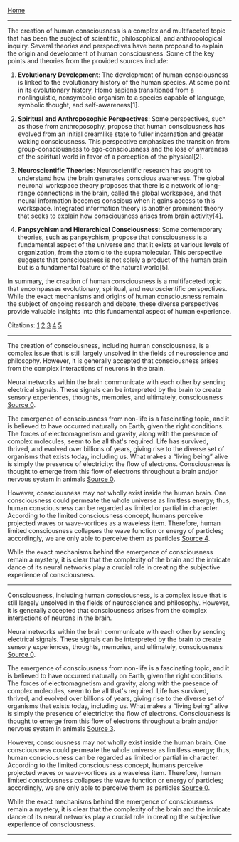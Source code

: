 [Home](/README.md)   

---   

The creation of human consciousness is a complex and multifaceted topic that has been the subject of scientific, philosophical, and anthropological inquiry. Several theories and perspectives have been proposed to explain the origin and development of human consciousness. Some of the key points and theories from the provided sources include:

1. **Evolutionary Development**: The development of human consciousness is linked to the evolutionary history of the human species. At some point in its evolutionary history, Homo sapiens transitioned from a nonlinguistic, nonsymbolic organism to a species capable of language, symbolic thought, and self-awareness[1].

2. **Spiritual and Anthroposophic Perspectives**: Some perspectives, such as those from anthroposophy, propose that human consciousness has evolved from an initial dreamlike state to fuller incarnation and greater waking consciousness. This perspective emphasizes the transition from group-consciousness to ego-consciousness and the loss of awareness of the spiritual world in favor of a perception of the physical[2].

3. **Neuroscientific Theories**: Neuroscientific research has sought to understand how the brain generates conscious awareness. The global neuronal workspace theory proposes that there is a network of long-range connections in the brain, called the global workspace, and that neural information becomes conscious when it gains access to this workspace. Integrated information theory is another prominent theory that seeks to explain how consciousness arises from brain activity[4].

4. **Panpsychism and Hierarchical Consciousness**: Some contemporary theories, such as panpsychism, propose that consciousness is a fundamental aspect of the universe and that it exists at various levels of organization, from the atomic to the supramolecular. This perspective suggests that consciousness is not solely a product of the human brain but is a fundamental feature of the natural world[5].

In summary, the creation of human consciousness is a multifaceted topic that encompasses evolutionary, spiritual, and neuroscientific perspectives. While the exact mechanisms and origins of human consciousness remain the subject of ongoing research and debate, these diverse perspectives provide valuable insights into this fundamental aspect of human experience.

Citations:
[1](https://anatomypubs.onlinelibrary.wiley.com/doi/10.1002/ar.b.10041)
[2](https://anthroposophy.org.uk/the-development-of-human-consciousness/)
[3](https://www.frontiersin.org/articles/10.3389/fpsyg.2018.00567/full)
[4](https://www.medicalnewstoday.com/articles/how-does-the-human-brain-create-consciousness-and-why)
[5](https://www.oatext.com/unravelling-the-world-of-consciousness-and-opening-a-possible-gateway-for-protection-against-radiation-induced-damage.php)

---   

The creation of consciousness, including human consciousness, is a complex issue that is still largely unsolved in the fields of neuroscience and philosophy. However, it is generally accepted that consciousness arises from the complex interactions of neurons in the brain. 

Neural networks within the brain communicate with each other by sending electrical signals. These signals can be interpreted by the brain to create sensory experiences, thoughts, memories, and ultimately, consciousness [Source 0](https://bigthink.com/starts-with-a-bang/fundamental-consciousness/).

The emergence of consciousness from non-life is a fascinating topic, and it is believed to have occurred naturally on Earth, given the right conditions. The forces of electromagnetism and gravity, along with the presence of complex molecules, seem to be all that's required. Life has survived, thrived, and evolved over billions of years, giving rise to the diverse set of organisms that exists today, including us. What makes a “living being” alive is simply the presence of electricity: the flow of electrons. Consciousness is thought to emerge from this flow of electrons throughout a brain and/or nervous system in animals [Source 0](https://bigthink.com/starts-with-a-bang/fundamental-consciousness/).

However, consciousness may not wholly exist inside the human brain. One consciousness could permeate the whole universe as limitless energy; thus, human consciousness can be regarded as limited or partial in character. According to the limited consciousness concept, humans perceive projected waves or wave-vortices as a waveless item. Therefore, human limited consciousness collapses the wave function or energy of particles; accordingly, we are only able to perceive them as particles [Source 4](https://www.ncbi.nlm.nih.gov/pmc/articles/PMC8146693/).

While the exact mechanisms behind the emergence of consciousness remain a mystery, it is clear that the complexity of the brain and the intricate dance of its neural networks play a crucial role in creating the subjective experience of consciousness.

---   



Consciousness, including human consciousness, is a complex issue that is still largely unsolved in the fields of neuroscience and philosophy. However, it is generally accepted that consciousness arises from the complex interactions of neurons in the brain. 

Neural networks within the brain communicate with each other by sending electrical signals. These signals can be interpreted by the brain to create sensory experiences, thoughts, memories, and ultimately, consciousness [Source 0](https://www.psychologytoday.com/us/blog/explorations-the-mind/202207/consciousness-and-the-quantum-mind).

The emergence of consciousness from non-life is a fascinating topic, and it is believed to have occurred naturally on Earth, given the right conditions. The forces of electromagnetism and gravity, along with the presence of complex molecules, seem to be all that's required. Life has survived, thrived, and evolved over billions of years, giving rise to the diverse set of organisms that exists today, including us. What makes a “living being” alive is simply the presence of electricity: the flow of electrons. Consciousness is thought to emerge from this flow of electrons throughout a brain and/or nervous system in animals [Source 3](https://bigthink.com/starts-with-a-bang/fundamental-consciousness/).

However, consciousness may not wholly exist inside the human brain. One consciousness could permeate the whole universe as limitless energy; thus, human consciousness can be regarded as limited or partial in character. According to the limited consciousness concept, humans perceive projected waves or wave-vortices as a waveless item. Therefore, human limited consciousness collapses the wave function or energy of particles; accordingly, we are only able to perceive them as particles [Source 0](https://www.psychologytoday.com/us/blog/explorations-the-mind/202207/consciousness-and-the-quantum-mind).

While the exact mechanisms behind the emergence of consciousness remain a mystery, it is clear that the complexity of the brain and the intricate dance of its neural networks play a crucial role in creating the subjective experience of consciousness.

---  

